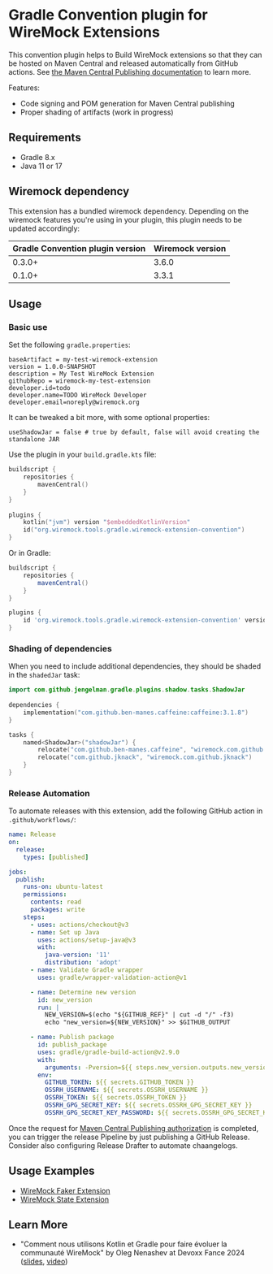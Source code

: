 # Gradle Convention plugin for WireMock Extensions

This convention plugin helps to Build WireMock extensions
so that they can be hosted on Maven Central and
released automatically from GitHub actions.
See [the Maven Central Publishing documentation](https://github.com/wiremock/community/blob/main/infra/maven-central.md) to learn more.

Features:

- Code signing and POM generation for Maven Central publishing
- Proper shading of artifacts (work in progress)

## Requirements

- Gradle 8.x
- Java 11 or 17

## Wiremock dependency

This extension has a bundled wiremock dependency. Depending on the wiremock features you're using
in your plugin, this plugin needs to be updated accordingly:

| Gradle Convention plugin version | Wiremock version |
|----------------------------------|------------------|
| 0.3.0+                           | 3.6.0            |
| 0.1.0+                           | 3.3.1            |


## Usage

### Basic use

Set the following `gradle.properties`:

```properties
baseArtifact = my-test-wiremock-extension
version = 1.0.0-SNAPSHOT
description = My Test WireMock Extension
githubRepo = wiremock-my-test-extension
developer.id=todo
developer.name=TODO WireMock Developer
developer.email=noreply@wiremock.org
```

It can be tweaked a bit more, with some optional properties:

```properties
useShadowJar = false # true by default, false will avoid creating the standalone JAR
```

Use the plugin in your `build.gradle.kts` file:

```kotlin
buildscript {
    repositories {
        mavenCentral()
    }
}
        
plugins {
    kotlin("jvm") version "$embeddedKotlinVersion"
    id("org.wiremock.tools.gradle.wiremock-extension-convention")
}
```

Or in Gradle:

```groovy
buildscript {
    repositories {
        mavenCentral()
    }
}

plugins {
    id 'org.wiremock.tools.gradle.wiremock-extension-convention' version '0.1.2'
}
```

### Shading of dependencies

When you need to include additional dependencies,
they should be shaded in the `shadedJar` task:

```kotlin
import com.github.jengelman.gradle.plugins.shadow.tasks.ShadowJar
                
dependencies {
    implementation("com.github.ben-manes.caffeine:caffeine:3.1.8")
}

tasks {
    named<ShadowJar>("shadowJar") {
        relocate("com.github.ben-manes.caffeine", "wiremock.com.github.ben-manes.caffeine")
        relocate("com.github.jknack", "wiremock.com.github.jknack")
    }
}
```

### Release Automation

To automate releases with this extension, add the following GitHub action in `.github/workflows/`:

```yaml
name: Release
on:
  release:
    types: [published]

jobs:
  publish:
    runs-on: ubuntu-latest
    permissions:
      contents: read
      packages: write
    steps:
      - uses: actions/checkout@v3
      - name: Set up Java
        uses: actions/setup-java@v3
        with:
          java-version: '11'
          distribution: 'adopt'
      - name: Validate Gradle wrapper
        uses: gradle/wrapper-validation-action@v1

      - name: Determine new version
        id: new_version
        run: |
          NEW_VERSION=$(echo "${GITHUB_REF}" | cut -d "/" -f3)
          echo "new_version=${NEW_VERSION}" >> $GITHUB_OUTPUT

      - name: Publish package
        id: publish_package
        uses: gradle/gradle-build-action@v2.9.0
        with:
          arguments: -Pversion=${{ steps.new_version.outputs.new_version }} publish closeAndReleaseStagingRepository
        env:
          GITHUB_TOKEN: ${{ secrets.GITHUB_TOKEN }}
          OSSRH_USERNAME: ${{ secrets.OSSRH_USERNAME }}
          OSSRH_TOKEN: ${{ secrets.OSSRH_TOKEN }}
          OSSRH_GPG_SECRET_KEY: ${{ secrets.OSSRH_GPG_SECRET_KEY }}
          OSSRH_GPG_SECRET_KEY_PASSWORD: ${{ secrets.OSSRH_GPG_SECRET_KEY_PASSWORD }}
```

Once the request for [Maven Central Publishing authorization](https://github.com/wiremock/community/blob/main/infra/maven-central.md) is completed,
you can trigger the release Pipeline by just publishing a GitHub Release.
Consider also configuring Release Drafter to automate chaangelogs.

## Usage Examples

- [WireMock Faker Extension](https://github.com/wiremock/wiremock-faker-extension)
- [WireMock State Extension](https://github.com/wiremock/wiremock-state-extension)

## Learn More

- "Comment nous utilisons Kotlin et Gradle pour faire évoluer la communauté WireMock" by Oleg Nenashev at Devoxx Fance 2024
  ([slides](https://speakerdeck.com/onenashev/devoxxfr-comment-nous-utilisons-kotlin-et-gradle-pour-faire-evoluer-la-communaute-wiremock),
   [video](https://www.youtube.com/watch?v=pToRVRTI-Zs))
